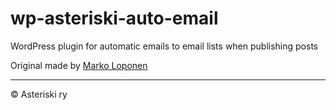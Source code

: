 # wp-asteriski-auto-email
WordPress plugin for automatic emails to email lists when publishing posts

Original made by [Marko Loponen](https://github.com/z00ze)

---
© Asteriski ry
